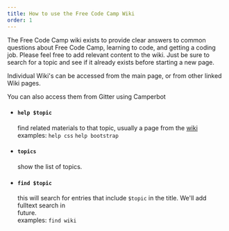 ```yaml
---
title: How to use the Free Code Camp Wiki
order: 1
---
```


The Free Code Camp wiki exists to provide clear answers to common questions about Free Code Camp, learning to code, and getting a coding job. Please feel free to add relevant content to the wiki. Just be sure to search for a topic and see if it already exists before starting a new page.

Individual Wiki's can be accessed from the main page, or from other linked Wiki pages.  

You can also access them from Gitter using Camperbot 

- #### **`help $topic`**  
  find related materials to that topic, usually a page from the [wiki](https://github.com/FreeCodeCamp/freecodecamp/wiki)  
  examples: `help css` `help bootstrap`

- #### `topics`
  show the list of topics.

- #### `find $topic` 
  this will search for entries that include `$topic` in the title. We'll add fulltext search in    
  future.  
  examples: `find wiki`
